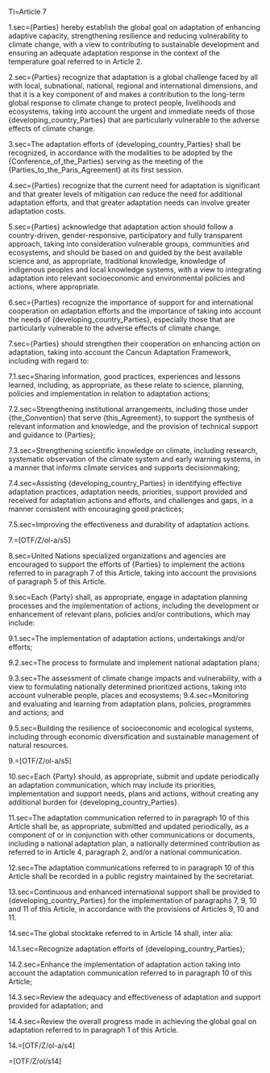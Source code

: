 Ti=Article 7

1.sec={Parties} hereby establish the global goal on adaptation of enhancing adaptive capacity, strengthening resilience and reducing vulnerability to climate change, with a view to contributing to sustainable development and ensuring an adequate adaptation response in the context of the temperature goal referred to in Article 2.

2.sec={Parties} recognize that adaptation is a global challenge faced by all with local, subnational, national, regional and international dimensions, and that it is a key component of and makes a contribution to the long-term global response to climate change to protect people, livelihoods and ecosystems, taking into account the urgent and immediate needs of those {developing_country_Parties} that are particularly vulnerable to the adverse effects of climate change.

3.sec=The adaptation efforts of {developing_country_Parties} shall be recognized, in accordance with the modalities to be adopted by the {Conference_of_the_Parties} serving as the meeting of the {Parties_to_the_Paris_Agreement} at its first session.

4.sec={Parties} recognize that the current need for adaptation is significant and that greater levels of mitigation can reduce the need for additional adaptation efforts, and that greater adaptation needs can involve greater adaptation costs.

5.sec={Parties} acknowledge that adaptation action should follow a country-driven, gender-responsive, participatory and fully transparent approach, taking into consideration vulnerable groups, communities and ecosystems, and should be based on and guided by the best available science and, as appropriate, traditional knowledge, knowledge of indigenous peoples and local knowledge systems, with a view to integrating adaptation into relevant socioeconomic and environmental policies and actions, where appropriate.

6.sec={Parties} recognize the importance of support for and international cooperation on adaptation efforts and the importance of taking into account the needs of {developing_country_Parties}, especially those that are particularly vulnerable to the adverse effects of climate change.

7.sec={Parties} should strengthen their cooperation on enhancing action on adaptation, taking into account the Cancun Adaptation Framework, including with regard to:

7.1.sec=Sharing information, good practices, experiences and lessons learned, including, as appropriate, as these relate to science, planning, policies and implementation in relation to adaptation actions;

7.2.sec=Strengthening institutional arrangements, including those under {the_Convention} that serve {this_Agreement}, to support the synthesis of relevant information and knowledge, and the provision of technical support and guidance to {Parties};

7.3.sec=Strengthening scientific knowledge on climate, including research, systematic observation of the climate system and early warning systems, in a manner that informs climate services and supports decisionmaking;

7.4.sec=Assisting {developing_country_Parties} in identifying effective adaptation practices, adaptation needs, priorities, support provided and received for adaptation actions and efforts, and challenges and gaps, in a manner consistent with encouraging good practices;

7.5.sec=Improving the effectiveness and durability of adaptation actions.

7.=[OTF/Z/ol-a/s5]

8.sec=United Nations specialized organizations and agencies are encouraged to support the efforts of {Parties} to implement the actions referred to in paragraph 7 of this Article, taking into account the provisions of paragraph 5 of this Article.

9.sec=Each {Party} shall, as appropriate, engage in adaptation planning processes and the implementation of actions, including the development or enhancement of relevant plans, policies and/or contributions, which may include:

9.1.sec=The implementation of adaptation actions, undertakings and/or efforts;

9.2.sec=The process to formulate and implement national adaptation plans;

9.3.sec=The assessment of climate change impacts and vulnerability, with a view to formulating nationally determined prioritized actions, taking into account vulnerable people, places and ecosystems; 9.4.sec=Monitoring and evaluating and learning from adaptation plans, policies, programmes and actions; and

9.5.sec=Building the resilience of socioeconomic and ecological systems, including through economic diversification and sustainable management of natural resources.

9.=[OTF/Z/ol-a/s5]

10.sec=Each {Party} should, as appropriate, submit and update periodically an adaptation communication, which may include its priorities, implementation and support needs, plans and actions, without creating any additional burden for {developing_country_Parties}.

11.sec=The adaptation communication referred to in paragraph 10 of this Article shall be, as appropriate, submitted and updated periodically, as a component of or in conjunction with other communications or documents, including a national adaptation plan, a nationally determined contribution as referred to in Article 4, paragraph 2, and/or a national communication.

12.sec=The adaptation communications referred to in paragraph 10 of this Article shall be recorded in a public registry maintained by the secretariat.

13.sec=Continuous and enhanced international support shall be provided to {developing_country_Parties} for the implementation of paragraphs 7, 9, 10 and 11 of this Article, in accordance with the provisions of Articles 9, 10 and 11.

14.sec=The global stocktake referred to in Article 14 shall, inter alia:

14.1.sec=Recognize adaptation efforts of {developing_country_Parties};

14.2.sec=Enhance the implementation of adaptation action taking into account the adaptation communication referred to in paragraph 10 of this Article;

14.3.sec=Review the adequacy and effectiveness of adaptation and support provided for adaptation; and

14.4.sec=Review the overall progress made in achieving the global goal on adaptation referred to in paragraph 1 of this Article.

14.=[OTF/Z/ol-a/s4]

=[OTF/Z/ol/s14]
